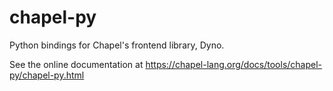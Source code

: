 # chapel-py

Python bindings for Chapel's frontend library, Dyno.

See the online documentation at <https://chapel-lang.org/docs/tools/chapel-py/chapel-py.html>

